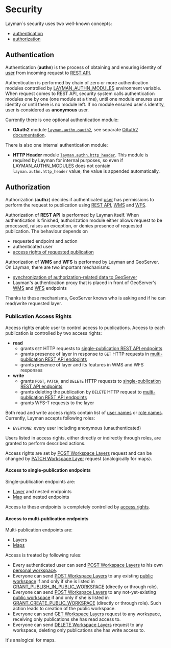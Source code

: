 # Security

Layman`s security uses two well-known concepts:
- [authentication](#authentication)
- [authorization](#authorization)


## Authentication

Authentication (**authn**) is the process of obtaining and ensuring identity of [user](models.md#user) from incoming request to [REST API](rest.md).

Authentication is performed by chain of zero or more authentication modules controlled by [LAYMAN_AUTHN_MODULES](env-settings.md#LAYMAN_AUTHN_MODULES) environment variable. When request comes to REST API, security system calls authentication modules one by one (one module at a time), until one module ensures user identity or until there is no module left. If no module ensured user`s identity, user is considered as **anonymous** user.

Currently there is one optional authentication module:
- **OAuth2** module [`layman.authn.oauth2`](../src/layman/authn/oauth2), see separate [OAuth2 documentation](oauth2/index.md).

There is also one internal authentication module:
- **HTTP Header** module [`layman.authn.http_header`](../src/layman/authn/http_header). This module is required by Layman for internal purposes, so even if LAYMAN_AUTHN_MODULES does not contain `layman.authn.http_header` value, the value is appended automatically.

## Authorization

Authorization (**authz**) decides if authenticated [user](models.md#user) has permissions to perform the request to publication using [REST API](rest.md), [WMS](endpoints.md#web-map-service) and [WFS](endpoints.md#web-feature-service).

Authorization of **REST API** is performed by Layman itself. When authentication is finished, authorization module either allows request to be processed, raises an exception, or denies presence of requested publication. The behaviour depends on
- requested endpoint and action
- authenticated user
- [access rights of requested publication](#publication-access-rights)

Authorization of **WMS** and **WFS** is performed by Layman and GeoServer. On Layman, there are two important mechanisms:
- [synchronization of authorization-related data to GeoServer](data-storage.md#geoserver)
- Layman's authentication proxy that is placed in front of GeoServer's [WMS](endpoints.md#web-map-service) and [WFS](endpoints.md#web-feature-service) endpoints

Thanks to these mechanisms, GeoServer knows who is asking and if he can read/write requested layer.

### Publication Access Rights
Access rights enable user to control access to publications. Access to each publication is controlled by two access rights:
- **read**
   - grants `GET` HTTP requests to [single-publication REST API endpoints](#access-to-single-publication-endpoints)
   - grants presence of layer in response to `GET` HTTP requests in [multi-publication REST API endpoints](#access-to-multi-publication-endpoints)
   - grants presence of layer and its features in WMS and WFS responses 
- **write**
   - grants `POST`, `PATCH`, and `DELETE` HTTP requests to [single-publication REST API endpoints](#access-to-single-publication-endpoints)
   - grants deleting the publication by `DELETE` HTTP request to [multi-publication REST API endpoints](#access-to-multi-publication-endpoints)
   - grants WFS-T requests to the layer

Both read and write access rights contain list of [user names](models.md#username) or [role names](models.md#role). Currently, Layman accepts following roles:
- `EVERYONE`: every user including anonymous (unauthenticated)

Users listed in access rights, either directly or indirectly through roles, are granted to perform described actions.

Access rights are set by [POST Workspace Layers](rest.md#post-workspace-layers) request and can be changed by [PATCH Workspace Layer](rest.md#patch-workspace-layer) request (analogically for maps). 

#### Access to single-publication endpoints
Single-publication endpoints are:
- [Layer](rest.md#overview) and nested endpoints 
- [Map](rest.md#overview) and nested endpoints 

Access to these endpoints is completely controlled by [access rights](#publication-access-rights). 

#### Access to multi-publication endpoints
Multi-publication endpoints are:
- [Layers](rest.md#overview) 
- [Maps](rest.md#overview) 

Access is treated by following rules:
- Every authenticated user can send [POST Workspace Layers](rest.md#post-workspace-layers) to his own [personal workspace](models.md#personal-workspace).
- Everyone can send [POST Workspace Layers](rest.md#post-workspace-layers) to any existing [public workspace](models.md#public-workspace) if and only if she is listed in [GRANT_PUBLISH_IN_PUBLIC_WORKSPACE](env-settings.md#GRANT_PUBLISH_IN_PUBLIC_WORKSPACE) (directly or through role).
- Everyone can send [POST Workspace Layers](rest.md#post-workspace-layers) to any not-yet-existing [public workspace](models.md#public-workspace) if and only if she is listed in [GRANT_CREATE_PUBLIC_WORKSPACE](env-settings.md#GRANT_CREATE_PUBLIC_WORKSPACE) (directly or through role). Such action leads to creation of the public workspace.
- Everyone can send [GET Workspace Layers](rest.md#get-workspace-layers) request to any workspace, receiving only publications she has read access to.
- Everyone can send [DELETE Workspace Layers](rest.md#delete-workspace-layers) request to any workspace, deleting only publications she has write access to.

It's analogical for maps.

